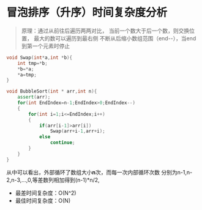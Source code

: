 # 冒泡排序（升序）时间复杂度分析
> 原理：通过从前往后遍历两两对比，
> 当前一个数大于后一个数，则交换位置，
> 最大的数可以遍历到最右侧
> 不断从后缩小数组范围（end--），当end到第一个元素时停止
```c++
void Swap(int*a,int *b){
    int tmp=*b;
    *b=*a;
    *a=tmp;
}

void BubbleSort(int * arr,int n){
    assert(arr);
    for(int EndIndex=n-1;EndIndex>0;EndIndex--)
    {
        for(int i=1;i<=EndIndex;i++)
        {
            if(arr[i-1]>arr[i])
                Swap(arr+i-1,arr+i);
            else
                continue;
        }
    }
}
```
从中可以看出，外部循环了数组大小**n**次，而每一次内部循环次数
分别为n-1,n-2,n-3,...,0,等差数列相加得到(n-1)*n/2,  
- 最差时间复杂度：O(N^2)  
- 最佳时间复杂度：O(N)
